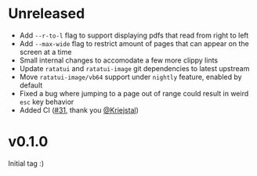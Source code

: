 # Unreleased

- Add `--r-to-l` flag to support displaying pdfs that read from right to left
- Add `--max-wide` flag to restrict amount of pages that can appear on the screen at a time
- Small internal changes to accomodate a few more clippy lints
- Update `ratatui` and `ratatui-image` git dependencies to latest upstream
- Move `ratatui-image/vb64` support under `nightly` feature, enabled by default
- Fixed a bug where jumping to a page out of range could result in weird `esc` key behavior
- Added CI ([#31](https://github.com/itsjunetime/tdf/pull/31), thank you [@Kriejstal](https://github.com/Kreijstal))

# v0.1.0

Initial tag :)
